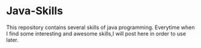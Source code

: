 # Java-Skills
This repository contains several skills of java programming.
Everytime when I find some interesting and awesome skills,I will post here in order to use later.
